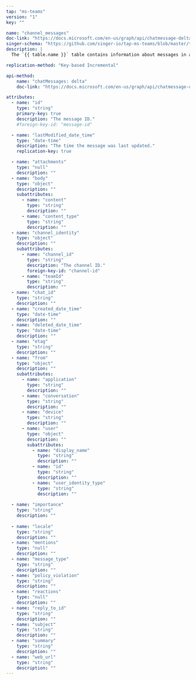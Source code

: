```yaml
---
tap: "ms-teams"
version: "1"
key: ""

name: "channel_messages"
doc-link: "https://docs.microsoft.com/en-us/graph/api/chatmessage-delta?view=graph-rest-beta&tabs=http"
singer-schema: "https://github.com/singer-io/tap-ms-teams/blob/master/tap_ms_teams/schemas/channel_messages.json"
description: |
  The `{{ table.name }}` table contains information about messages in a channel, without replies, in your Microsoft account.

replication-method: "Key-based Incremental"

api-method:
    name: "chatMessages: delta"
    doc-link: "https://docs.microsoft.com/en-us/graph/api/chatmessage-delta?view=graph-rest-beta&tabs=http"

attributes:
  - name: "id"
    type: "string"
    primary-key: true
    description: "The message ID."
    #foreign-key-id: "message-id"

  - name: "lastModified_date_time"
    type: "date-time"
    description: "The time the message was last updated."
    replication-key: true

  - name: "attachments"
    type: "null"
    description: ""
  - name: "body"
    type: "object"
    description: ""
    subattributes:
      - name: "content"
        type: "string"
        description: ""
      - name: "content_type"
        type: "string"
        description: ""
  - name: "channel_identity"
    type: "object"
    description: ""
    subattributes:
      - name: "channel_id"
        type: "string"
        description: "The channel ID."
        foreign-key-id: "channel-id"
      - name: "teamId"
        type: "string"
        description: ""
  - name: "chat_id"
    type: "string"
    description: ""
  - name: "created_date_time"
    type: "date-time"
    description: ""
  - name: "deleted_date_time"
    type: "date-time"
    description: ""
  - name: "etag"
    type: "string"
    description: ""
  - name: "from"
    type: "object"
    description: ""
    subattributes:
      - name: "application"
        type: "string"
        description: ""
      - name: "conversation"
        type: "string"
        description: ""
      - name: "device"
        type: "string"
        description: ""
      - name: "user"
        type: "object"
        description: ""
        subattributes:
          - name: "display_name"
            type: "string"
            description: ""
          - name: "id"
            type: "string"
            description: ""
          - name: "user_identity_type"
            type: "string"
            description: ""
  
  - name: "importance"
    type: "string"
    description: ""
  
  - name: "locale"
    type: "string"
    description: ""
  - name: "mentions"
    type: "null"
    description: ""
  - name: "message_type"
    type: "string"
    description: ""
  - name: "policy_violation"
    type: "string"
    description: ""
  - name: "reactions"
    type: "null"
    description: ""
  - name: "reply_to_id"
    type: "string"
    description: ""
  - name: "subject"
    type: "string"
    description: ""
  - name: "summary"
    type: "string"
    description: ""
  - name: "web_url"
    type: "string"
    description: ""
---
```

